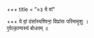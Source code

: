 +++
title = "०३ ये वां"

+++
ये वां॒ दंसां॑स्यश्विना॒ विप्रा॑सः परिमामृ॒शुः ।  
ए॒वेत्का॒ण्वस्य॑ बोधतम् ॥